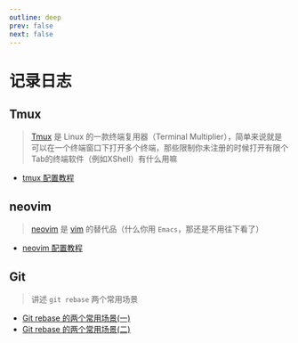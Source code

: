 ```yaml
---
outline: deep
prev: false
next: false
---
```


# 记录日志

## Tmux

> [Tmux](https://github.com/tmux/tmux/wiki) 是 Linux 的一款终端复用器（Terminal Multiplier），简单来说就是可以在一个终端窗口下打开多个终端，那些限制你未注册的时候打开有限个Tab的终端软件（例如XShell）有什么用嘛

* [tmux 配置教程](/blog/tmux/index.md)

## neovim

> [neovim](https://neovim.io/) 是 [vim](https://www.vim.org/) 的替代品（什么你用 `Emacs`，那还是不用往下看了）

* [neovim 配置教程](/blog/neovim_config/index.md)

## Git

> 讲述 `git rebase` 两个常用场景
* [Git rebase 的两个常用场景(一)](/blog/git/git_rebase_common_usage/index.md)
* [Git rebase 的两个常用场景(二)](/blog/git/git_rebase_common_usage_2/index.md)


